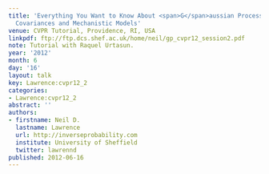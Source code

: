 ```yaml
---
title: 'Everything You Want to Know About <span>G</span>aussian Processes: Multioutput
  Covariances and Mechanistic Models'
venue: CVPR Tutorial, Providence, RI, USA
linkpdf: ftp://ftp.dcs.shef.ac.uk/home/neil/gp_cvpr12_session2.pdf
note: Tutorial with Raquel Urtasun.
year: '2012'
month: 6
day: '16'
layout: talk
key: Lawrence:cvpr12_2
categories:
- Lawrence:cvpr12_2
abstract: ''
authors:
- firstname: Neil D.
  lastname: Lawrence
  url: http://inverseprobability.com
  institute: University of Sheffield
  twitter: lawrennd
published: 2012-06-16
---
```

